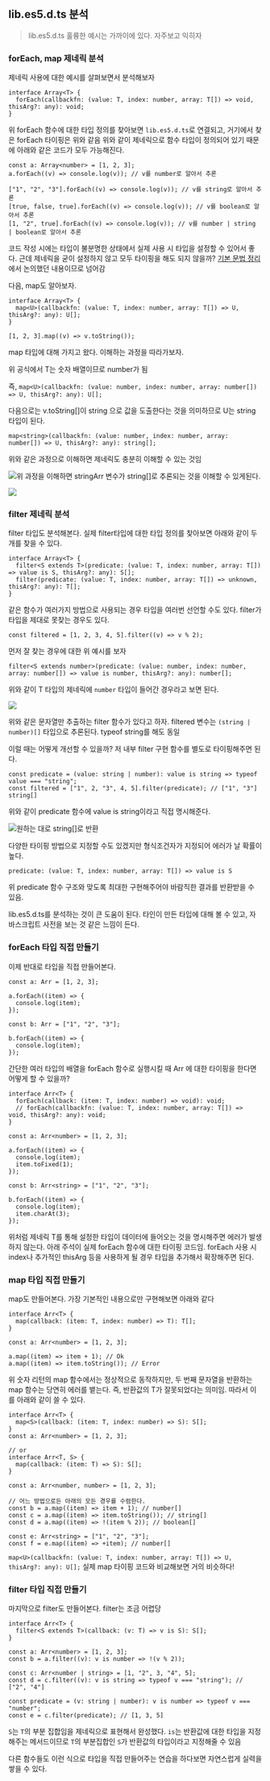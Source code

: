 ﻿## lib.es5.d.ts 분석

> lib.es5.d.ts 훌륭한 예시는 가까이에 있다. 자주보고 익히자

### forEach, map 제네릭 분석

제네릭 사용에 대한 예시를 살펴보면서 분석해보자

```tsx
interface Array<T> {
  forEach(callbackfn: (value: T, index: number, array: T[]) => void, thisArg?: any): void;
}
```

위 forEach 함수에 대한 타입 정의를 찾아보면 `lib.es5.d.ts`로 연결되고, 거기에서 찾은 forEach 타이핑은 위와 같음
위와 같이 제네릭으로 함수 타입이 정의되어 있기 때문에 아래와 같은 코드가 모두 가능해진다.

```tsx
const a: Array<number> = [1, 2, 3];
a.forEach((v) => console.log(v)); // v를 number로 알아서 추론

["1", "2", "3"].forEach((v) => console.log(v)); // v를 string로 알아서 추론
[true, false, true].forEach((v) => console.log(v)); // v를 boolean로 알아서 추론
[1, "2", true].forEach((v) => console.log(v)); // v를 number | string | boolean로 알아서 추론
```

[](4-2-ts-all-in-one-basic.md)
코드 작성 시에는 타입이 불분명한 상태에서 실제 사용 시 타입을 설정할 수 있어서 좋다.
근데 제네릭을 굳이 설정하지 않고 모두 타이핑을 해도 되지 않을까? [기본 문법 정리](4-2-ts-all-in-one-basic.md) 에서 논의했던 내용이므로 넘어감

다음, map도 알아보자.

```tsx
interface Array<T> {
  map<U>(callbackfn: (value: T, index: number, array: T[]) => U, thisArg?: any): U[];
}

[1, 2, 3].map((v) => v.toString());
```

map 타입에 대해 가지고 왔다. 이해하는 과정을 따라가보자.

위 공식에서 T는 숫자 배열이므로 number가 됨

즉, `map<U>(callbackfn: (value: number, index: number, array: number[]) => U, thisArg?: any): U[];`

다음으로는 v.toString[]이 string 으로 값을 도출한다는 것을 의미하므로 U는 string 타입이 된다.

`map<string>(callbackfn: (value: number, index: number, array: number[]) => U, thisArg?: any): string[];`

위와 같은 과정으로 이해하면 제네릭도 충분히 이해할 수 있는 것임

![위 과정을 이해하면 stringArr 변수가 string[]로 추론되는 것을 이해할 수 있게된다.](../img/221220-1.png)

![](../img/221220-2.png)

### filter 제네릭 분석

filter 타입도 분석해본다. 실제 filter타입에 대한 타입 정의를 찾아보면 아래와 같이 두 개를 찾을 수 있다.

```tsx
interface Array<T> {
  filter<S extends T>(predicate: (value: T, index: number, array: T[]) => value is S, thisArg?: any): S[];
  filter(predicate: (value: T, index: number, array: T[]) => unknown, thisArg?: any): T[];
}
```

같은 함수가 여러가지 방법으로 사용되는 경우 타입을 여러번 선언할 수도 있다. filter가 타입을 제대로 못찾는 경우도 있다.

```tsx
const filtered = [1, 2, 3, 4, 5].filter((v) => v % 2);
```

먼저 잘 찾는 경우에 대한 위 예시를 보자

`filter<S extends number>(predicate: (value: number, index: number, array: number[]) => value is number, thisArg?: any): number[];`

위와 같이 T 타입의 제네릭에 `number` 타입이 들어간 경우라고 보면 된다.

![](../img/221222-1.png)

위와 같은 문자열만 추출하는 filter 함수가 있다고 하자. filtered 변수는 `(string | number)[]` 타입으로 추론된다. typeof string를 해도 동일

이럴 때는 어떻게 개선할 수 있을까? 저 내부 filter 구현 함수를 별도로 타이핑해주면 된다.

```tsx
const predicate = (value: string | number): value is string => typeof value === "string";
const filtered = ["1", 2, "3", 4, 5].filter(predicate); // ["1", "3"] string[]
```

위와 같이 predicate 함수에 value is string이라고 직접 명시해준다.

![원하는 대로 string[]로 반환](../img/221222-1.png)

다양한 타이핑 방법으로 지정할 수도 있겠지만 형식조건자가 지정되어 에러가 날 확률이 높다.

```tsx
predicate: (value: T, index: number, array: T[]) => value is S
```

위 predicate 함수 구조와 맞도록 최대한 구현해주어야 바람직한 결과를 반환받을 수 있음.

lib.es5.d.ts를 분석하는 것이 큰 도움이 된다. 타인이 만든 타입에 대해 볼 수 있고, 자바스크립트 사전을 보는 것 같은 느낌이 든다.

### forEach 타입 직접 만들기

이제 반대로 타입을 직접 만들어본다.

```tsx
const a: Arr = [1, 2, 3];

a.forEach((item) => {
  console.log(item);
});

const b: Arr = ["1", "2", "3"];

b.forEach((item) => {
  console.log(item);
});
```

간단한 여러 타입의 배열을 forEach 함수로 실행시킬 때 Arr 에 대한 타이핑을 한다면 어떻게 할 수 있을까?

```tsx
interface Arr<T> {
  forEach(callback: (item: T, index: number) => void): void;
  // forEach(callbackfn: (value: T, index: number, array: T[]) => void, thisArg?: any): void;
}

const a: Arr<number> = [1, 2, 3];

a.forEach((item) => {
  console.log(item);
  item.toFixed(1);
});

const b: Arr<string> = ["1", "2", "3"];

b.forEach((item) => {
  console.log(item);
  item.charAt(3);
});
```

위처럼 제네릭 T를 통해 설정한 타입이 데이터에 들어오는 것을 명시해주면 에러가 발생하지 않는다.
아래 주석이 실제 forEach 함수에 대한 타이핑 코드임. forEach 사용 시 index나 추가적인 thisArg 등을 사용하게 될 경우 타입을 추가해서 확장해주면 된다.

### map 타입 직접 만들기

map도 만들어본다. 가장 기본적인 내용으로만 구현해보면 아래와 같다

```tsx
interface Arr<T> {
  map(callback: (item: T, index: number) => T): T[];
}

const a: Arr<number> = [1, 2, 3];

a.map((item) => item + 1); // Ok
a.map((item) => item.toString()); // Error
```

위 숫자 리턴의 map 함수에서는 정상적으로 동작하지만, 두 번째 문자열을 반환하는 map 함수는 당연히 에러를 뱉는다.
즉, 반환값의 T가 잘못되었다는 의미임. 따라서 이를 아래와 같이 쓸 수 있다.

```tsx
interface Arr<T> {
  map<S>(callback: (item: T, index: number) => S): S[];
}
const a: Arr<number> = [1, 2, 3];

// or
interface Arr<T, S> {
  map(callback: (item: T) => S): S[];
}

const a: Arr<number, number> = [1, 2, 3];

// 어느 방법으로든 아래의 모든 경우를 수렴한다.
const b = a.map((item) => item + 1); // number[]
const c = a.map((item) => item.toString()); // string[]
const d = a.map((item) => !(item % 2)); // boolean[]

const e: Arr<string> = ["1", "2", "3"];
const f = e.map((item) => +item); // number[]
```

`map<U>(callbackfn: (value: T, index: number, array: T[]) => U, thisArg?: any): U[];` 실제 map 타이핑 코드와 비교해보면 거의 비슷하다!

### filter 타입 직접 만들기

마지막으로 filter도 만들어본다. filter는 조금 어렵당

```tsx
interface Arr<T> {
  filter<S extends T>(callback: (v: T) => v is S): S[];
}

const a: Arr<number> = [1, 2, 3];
const b = a.filter((v): v is number => !(v % 2));

const c: Arr<number | string> = [1, "2", 3, "4", 5];
const d = c.filter((v): v is string => typeof v === "string"); // ["2", "4"]

const predicate = (v: string | number): v is number => typeof v === "number";
const e = c.filter(predicate); // [1, 3, 5]
```

`S`는 `T`의 부분 집합임을 제네릭으로 표현해서 완성했다.
`is`는 반환값에 대한 타입을 지정해주는 메서드이므로 `T`의 부분집합인 `S`가 반환값의 타입이라고 지정해줄 수 있음

다른 함수들도 이런 식으로 타입을 직접 만들어주는 연습을 하다보면 자연스럽게 실력을 쌓을 수 있다.
